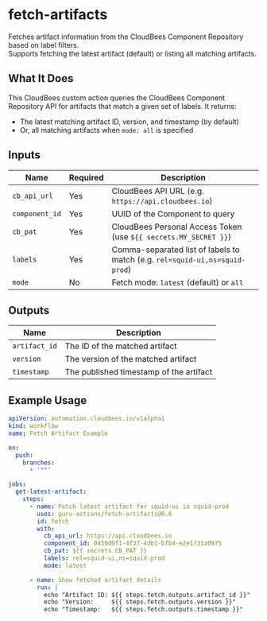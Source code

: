 # fetch-artifacts

Fetches artifact information from the CloudBees Component Repository based on label filters.  
Supports fetching the latest artifact (default) or listing all matching artifacts.

## What It Does

This CloudBees custom action queries the CloudBees Component Repository API for artifacts that match a given set of labels. It returns:

- The latest matching artifact ID, version, and timestamp (by default)
- Or, all matching artifacts when `mode: all` is specified

## Inputs

| Name           | Required | Description                                                                  |
|----------------|----------|------------------------------------------------------------------------------|
| `cb_api_url`   | Yes      | CloudBees API URL (e.g. `https://api.cloudbees.io`)                          |
| `component_id` | Yes      | UUID of the Component to query                                               |
| `cb_pat`       | Yes      | CloudBees Personal Access Token (use `${{ secrets.MY_SECRET }}`)             |
| `labels`       | Yes      | Comma-separated list of labels to match (e.g. `rel=squid-ui,ns=squid-prod`)  |
| `mode`         | No       | Fetch mode: `latest` (default) or `all`                                      |

## Outputs

| Name         | Description                              |
|--------------|------------------------------------------|
| `artifact_id`| The ID of the matched artifact           |
| `version`    | The version of the matched artifact      |
| `timestamp`  | The published timestamp of the artifact  |

## Example Usage

```yaml
apiVersion: automation.cloudbees.io/v1alpha1
kind: workflow
name: Fetch Artifact Example

on:
  push:
    branches:
      - '**'

jobs:
  get-latest-artifact:
    steps:
      - name: Fetch latest artifact for squid-ui in squid-prod
        uses: guru-actions/fetch-artifacts@0.6
        id: fetch
        with:
          cb_api_url: https://api.cloudbees.io
          component_id: 0459d9f1-4f37-4db1-bfb4-e2e1731a0975
          cb_pat: ${{ secrets.CB_PAT }}
          labels: rel=squid-ui,ns=squid-prod
          mode: latest

      - name: Show fetched artifact details
        run: |
          echo "Artifact ID: ${{ steps.fetch.outputs.artifact_id }}"
          echo "Version:     ${{ steps.fetch.outputs.version }}"
          echo "Timestamp:   ${{ steps.fetch.outputs.timestamp }}"
